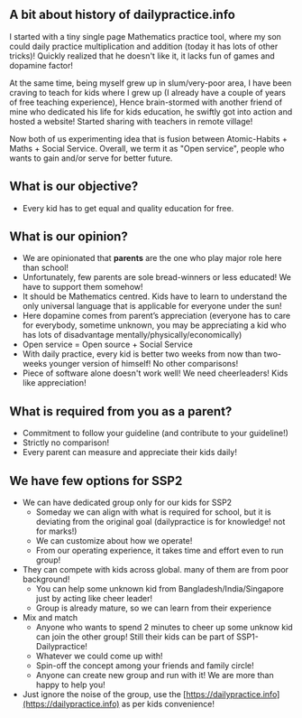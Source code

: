 ## A bit about history of dailypractice.info

I started with a tiny single page Mathematics practice tool, where my son could daily practice multiplication and addition (today it has lots of other tricks)! Quickly realized that he doesn't like it, it lacks fun of games and dopamine factor! 

At the same time, being myself grew up in slum/very-poor area, I have been craving to teach for kids where I grew up (I already have a couple of years of free teaching experience), Hence brain-stormed with another friend of mine who dedicated his life for kids education, he swiftly got into action and hosted a website! Started sharing with teachers in remote village! 

Now both of us experimenting idea that is fusion between Atomic-Habits + Maths + Social Service. Overall, we term it as "Open service", people who wants to gain and/or serve for better future.

## What is our objective?

* Every kid has to get equal and quality education for free.


## What is our opinion?

* We are opinionated that **parents** are the one who play major role here than school!
* Unfortunately, few parents are sole bread-winners or less educated! We have to support them somehow!
* It should be Mathematics centred. Kids have to learn to understand the only universal language that is applicable for everyone under the sun!
* Here dopamine comes from parent’s appreciation (everyone has to care for everybody, sometime unknown, you may be appreciating a kid who has lots of disadvantage mentally/physically/economically)
* Open service = Open source + Social Service
* With daily practice, every kid is better two weeks from now than two-weeks younger version of himself! No other comparisons!
* Piece of software alone doesn't work well! We need cheerleaders! Kids like appreciation!


## What is required from you as a parent?

* Commitment to follow your guideline (and contribute to your guideline!)
* Strictly no comparison!
* Every parent can measure and appreciate their kids daily!


## We have few options for SSP2

* We can have dedicated group only for our kids for SSP2
  * Someday we can align with what is required for school, but it is deviating from the original goal (dailypractice is for knowledge! not for marks!)
  * We can customize about how we operate!
  * From our operating experience, it takes time and effort even to run group!
* They can compete with kids across global. many of them are from poor background!
  * You can help some unknown kid from Bangladesh/India/Singapore just by acting like cheer leader!
  * Group is already mature, so we can learn from their experience
* Mix and match
  * Anyone who wants to spend 2 minutes to cheer up some unknow kid can join the other group! Still their kids can be part of SSP1-Dailypractice!
  * Whatever we could come up with!
  * Spin-off the concept among your friends and family circle!
  * Anyone can create new group and run with it! We are more than happy to help you!
* Just ignore the noise of the group, use the [https://dailypractice.info](https://dailypractice.info) as per kids convenience!